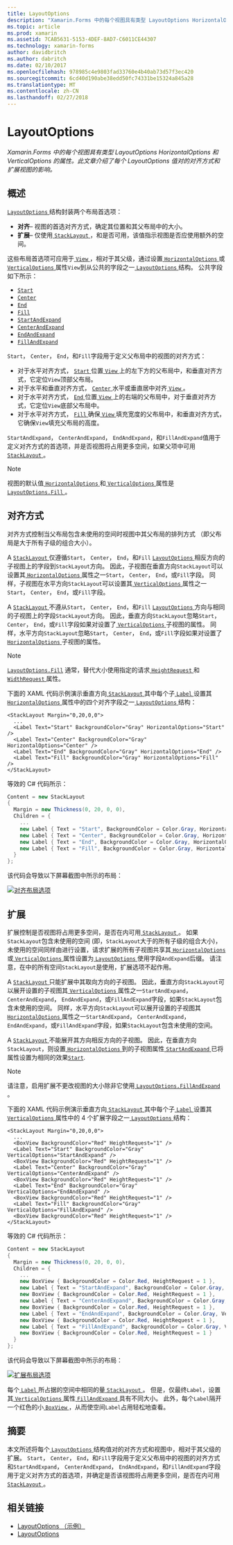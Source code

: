 ```yaml
---
title: LayoutOptions
description: "Xamarin.Forms 中的每个视图具有类型 LayoutOptions HorizontalOptions 和 VerticalOptions 的属性。 此文章介绍了每个 LayoutOptions 值对的对齐方式和扩展视图的影响。"
ms.topic: article
ms.prod: xamarin
ms.assetid: 7CAB5631-5153-4DEF-8AD7-C6011CE44307
ms.technology: xamarin-forms
author: davidbritch
ms.author: dabritch
ms.date: 02/10/2017
ms.openlocfilehash: 978985c4e9803fad33760e4b40ab73d57f3ec420
ms.sourcegitcommit: 6cd40d190abe38edd50fc74331be15324a845a28
ms.translationtype: MT
ms.contentlocale: zh-CN
ms.lasthandoff: 02/27/2018
---
```

# <a name="layoutoptions"></a>LayoutOptions

_Xamarin.Forms 中的每个视图具有类型 LayoutOptions HorizontalOptions 和 VerticalOptions 的属性。此文章介绍了每个 LayoutOptions 值对的对齐方式和扩展视图的影响。_

## <a name="overview"></a>概述

[ `LayoutOptions` ](https://developer.xamarin.com/api/type/Xamarin.Forms.LayoutOptions/)结构封装两个布局首选项：

- **对齐**– 视图的首选对齐方式，确定其位置和其父布局中的大小。
- **扩展**– 仅使用[ `StackLayout` ](https://developer.xamarin.com/api/type/Xamarin.Forms.StackLayout/)，和是否可用，该值指示视图是否应使用额外的空间。

这些布局首选项可应用于[ `View` ](https://developer.xamarin.com/api/type/Xamarin.Forms.View/)，相对于其父级，通过设置[ `HorizontalOptions` ](https://developer.xamarin.com/api/property/Xamarin.Forms.View.HorizontalOptions/)或[ `VerticalOptions` ](https://developer.xamarin.com/api/property/Xamarin.Forms.View.VerticalOptions/)属性`View`到从公共的字段之一[ `LayoutOptions` ](https://developer.xamarin.com/api/type/Xamarin.Forms.LayoutOptions/)结构。 公共字段如下所示：

- [`Start`](https://developer.xamarin.com/api/field/Xamarin.Forms.LayoutOptions.Start/)
- [`Center`](https://developer.xamarin.com/api/field/Xamarin.Forms.LayoutOptions.Center/)
- [`End`](https://developer.xamarin.com/api/field/Xamarin.Forms.LayoutOptions.End/)
- [`Fill`](https://developer.xamarin.com/api/field/Xamarin.Forms.LayoutOptions.Fill/)
- [`StartAndExpand`](https://developer.xamarin.com/api/field/Xamarin.Forms.LayoutOptions.StartAndExpand/)
- [`CenterAndExpand`](https://developer.xamarin.com/api/field/Xamarin.Forms.LayoutOptions.CenterAndExpand/)
- [`EndAndExpand`](https://developer.xamarin.com/api/field/Xamarin.Forms.LayoutOptions.EndAndExpand/)
- [`FillAndExpand`](https://developer.xamarin.com/api/field/Xamarin.Forms.LayoutOptions.FillAndExpand/)

`Start`， `Center`， `End`，和`Fill`字段用于定义父布局中的视图的对齐方式：

- 对于水平对齐方式， [ `Start` ](https://developer.xamarin.com/api/field/Xamarin.Forms.LayoutOptions.Start/)位置[ `View` ](https://developer.xamarin.com/api/type/Xamarin.Forms.View/)上的左下方的父布局中，和垂直对齐方式，它定位`View`顶部父布局。
- 对于水平和垂直对齐方式， [ `Center` ](https://developer.xamarin.com/api/field/Xamarin.Forms.LayoutOptions.Center/)水平或垂直居中对齐[ `View` ](https://developer.xamarin.com/api/type/Xamarin.Forms.View/)。
- 对于水平对齐方式， [ `End` ](https://developer.xamarin.com/api/field/Xamarin.Forms.LayoutOptions.End/)位置[ `View` ](https://developer.xamarin.com/api/type/Xamarin.Forms.View/)上的右端的父布局中，对于垂直对齐方式，它定位`View`底部父布局中。
- 对于水平对齐方式， [ `Fill` ](https://developer.xamarin.com/api/field/Xamarin.Forms.LayoutOptions.Fill/)确保[ `View` ](https://developer.xamarin.com/api/type/Xamarin.Forms.View/)填充宽度的父布局中，和垂直对齐方式，它确保`View`填充父布局的高度。

`StartAndExpand`， `CenterAndExpand`， `EndAndExpand`，和`FillAndExpand`值用于定义对齐方式的首选项，并是否视图将占用更多空间，如果父项中可用[ `StackLayout` ](https://developer.xamarin.com/api/type/Xamarin.Forms.StackLayout/)。

> [!NOTE]
> 视图的默认值[ `HorizontalOptions` ](https://developer.xamarin.com/api/property/Xamarin.Forms.View.HorizontalOptions/)和[ `VerticalOptions` ](https://developer.xamarin.com/api/property/Xamarin.Forms.View.VerticalOptions/)属性是[ `LayoutOptions.Fill` ](https://developer.xamarin.com/api/field/Xamarin.Forms.LayoutOptions.Fill/)。

<a name="alignment" />

## <a name="alignment"></a>对齐方式

对齐方式控制当父布局包含未使用的空间时视图中其父布局的排列方式 （即父布局是大于所有子级的组合大小）。

A [ `StackLayout` ](https://developer.xamarin.com/api/type/Xamarin.Forms.StackLayout/)仅遵循`Start`， `Center`， `End`，和`Fill` [ `LayoutOptions` ](https://developer.xamarin.com/api/type/Xamarin.Forms.LayoutOptions/)相反方向的子视图上的字段到`StackLayout`方向。 因此，子视图在垂直方向`StackLayout`可以设置其[ `HorizontalOptions` ](https://developer.xamarin.com/api/property/Xamarin.Forms.View.HorizontalOptions/)属性之一`Start`， `Center`， `End`，或`Fill`字段。 同样，子视图在水平方向`StackLayout`可以设置其[ `VerticalOptions` ](https://developer.xamarin.com/api/property/Xamarin.Forms.View.VerticalOptions/)属性之一`Start`， `Center`， `End`，或`Fill`字段。

A [ `StackLayout` ](https://developer.xamarin.com/api/type/Xamarin.Forms.StackLayout/)不遵从`Start`， `Center`， `End`，和`Fill` [ `LayoutOptions` ](https://developer.xamarin.com/api/type/Xamarin.Forms.LayoutOptions/)方向与相同的子视图上的字段`StackLayout`方向。 因此，垂直方向`StackLayout`忽略`Start`， `Center`， `End`，或`Fill`字段如果对设置了[ `VerticalOptions` ](https://developer.xamarin.com/api/property/Xamarin.Forms.View.VerticalOptions/)子视图的属性。 同样，水平方向`StackLayout`忽略`Start`， `Center`， `End`，或`Fill`字段如果对设置了[ `HorizontalOptions` ](https://developer.xamarin.com/api/property/Xamarin.Forms.View.HorizontalOptions/)子视图的属性。

> [!NOTE]
> [`LayoutOptions.Fill`](https://developer.xamarin.com/api/field/Xamarin.Forms.LayoutOptions.Fill/) 通常，替代大小使用指定的请求[ `HeightRequest` ](https://developer.xamarin.com/api/property/Xamarin.Forms.VisualElement.HeightRequest/)和[ `WidthRequest` ](https://developer.xamarin.com/api/property/Xamarin.Forms.VisualElement.WidthRequest/)属性。

下面的 XAML 代码示例演示垂直方向[ `StackLayout` ](https://developer.xamarin.com/api/type/Xamarin.Forms.StackLayout/)其中每个子[ `Label` ](https://developer.xamarin.com/api/type/Xamarin.Forms.Label/)设置其[ `HorizontalOptions` ](https://developer.xamarin.com/api/property/Xamarin.Forms.View.HorizontalOptions/)属性中的四个对齐字段之一[ `LayoutOptions` ](https://developer.xamarin.com/api/type/Xamarin.Forms.LayoutOptions/)结构：

```xaml
<StackLayout Margin="0,20,0,0">
  ...
  <Label Text="Start" BackgroundColor="Gray" HorizontalOptions="Start" />
  <Label Text="Center" BackgroundColor="Gray" HorizontalOptions="Center" />
  <Label Text="End" BackgroundColor="Gray" HorizontalOptions="End" />
  <Label Text="Fill" BackgroundColor="Gray" HorizontalOptions="Fill" />
</StackLayout>
```

等效的 C# 代码所示：

```csharp
Content = new StackLayout
{
  Margin = new Thickness(0, 20, 0, 0),
  Children = {
    ...
    new Label { Text = "Start", BackgroundColor = Color.Gray, HorizontalOptions = LayoutOptions.Start },
    new Label { Text = "Center", BackgroundColor = Color.Gray, HorizontalOptions = LayoutOptions.Center },
    new Label { Text = "End", BackgroundColor = Color.Gray, HorizontalOptions = LayoutOptions.End },
    new Label { Text = "Fill", BackgroundColor = Color.Gray, HorizontalOptions = LayoutOptions.Fill }
  }
};
```

该代码会导致以下屏幕截图中所示的布局：

[![](layout-options-images/alignment.png "对齐布局选项")](layout-options-images/alignment-large.png "对齐布局选项")

<a name="expansion" />

## <a name="expansion"></a>扩展

扩展控制是否视图将占用更多空间，是否在内可用[ `StackLayout` ](https://developer.xamarin.com/api/type/Xamarin.Forms.StackLayout/)。 如果`StackLayout`包含未使用的空间 (即，`StackLayout`大于的所有子级的组合大小)，未使用的空间同样由进行设置，请求扩展的所有子视图共享其[ `HorizontalOptions` ](https://developer.xamarin.com/api/property/Xamarin.Forms.View.HorizontalOptions/)或[ `VerticalOptions` ](https://developer.xamarin.com/api/property/Xamarin.Forms.View.VerticalOptions/)属性设置为[ `LayoutOptions` ](https://developer.xamarin.com/api/type/Xamarin.Forms.LayoutOptions/)使用字段`AndExpand`后缀。 请注意，在中的所有空间`StackLayout`是使用，扩展选项不起作用。

A [ `StackLayout` ](https://developer.xamarin.com/api/type/Xamarin.Forms.StackLayout/)只能扩展中其取向方向的子视图。 因此，垂直方向`StackLayout`可以展开设置的子视图其[ `VerticalOptions` ](https://developer.xamarin.com/api/property/Xamarin.Forms.View.VerticalOptions/)属性之一`StartAndExpand`， `CenterAndExpand`， `EndAndExpand`，或`FillAndExpand`字段，如果`StackLayout`包含未使用的空间。 同样，水平方向`StackLayout`可以展开设置的子视图其[ `HorizontalOptions` ](https://developer.xamarin.com/api/property/Xamarin.Forms.View.HorizontalOptions/)属性之一`StartAndExpand`， `CenterAndExpand`， `EndAndExpand`，或`FillAndExpand`字段，如果`StackLayout`包含未使用的空间。

A [ `StackLayout` ](https://developer.xamarin.com/api/type/Xamarin.Forms.StackLayout/)不能展开其方向相反方向的子视图。 因此，在垂直方向`StackLayout`，则设置[ `HorizontalOptions` ](https://developer.xamarin.com/api/property/Xamarin.Forms.View.HorizontalOptions/)到的子视图属性[ `StartAndExpand` ](https://developer.xamarin.com/api/field/Xamarin.Forms.LayoutOptions.StartAndExpand/)已将属性设置为相同的效果[`Start`](https://developer.xamarin.com/api/field/Xamarin.Forms.LayoutOptions.Start/).

> [!NOTE]
> 请注意，启用扩展不更改视图的大小除非它使用[ `LayoutOptions.FillAndExpand` ](https://developer.xamarin.com/api/field/Xamarin.Forms.LayoutOptions.FillAndExpand/)。

下面的 XAML 代码示例演示垂直方向[ `StackLayout` ](https://developer.xamarin.com/api/type/Xamarin.Forms.StackLayout/)其中每个子[ `Label` ](https://developer.xamarin.com/api/type/Xamarin.Forms.Label/)设置其[ `VerticalOptions` ](https://developer.xamarin.com/api/property/Xamarin.Forms.View.VerticalOptions/)属性中的 4 个扩展字段之一[ `LayoutOptions` ](https://developer.xamarin.com/api/type/Xamarin.Forms.LayoutOptions/)结构：

```xaml
<StackLayout Margin="0,20,0,0">
  ...
  <BoxView BackgroundColor="Red" HeightRequest="1" />
  <Label Text="Start" BackgroundColor="Gray" VerticalOptions="StartAndExpand" />
  <BoxView BackgroundColor="Red" HeightRequest="1" />
  <Label Text="Center" BackgroundColor="Gray" VerticalOptions="CenterAndExpand" />
  <BoxView BackgroundColor="Red" HeightRequest="1" />
  <Label Text="End" BackgroundColor="Gray" VerticalOptions="EndAndExpand" />
  <BoxView BackgroundColor="Red" HeightRequest="1" />
  <Label Text="Fill" BackgroundColor="Gray" VerticalOptions="FillAndExpand" />
  <BoxView BackgroundColor="Red" HeightRequest="1" />
</StackLayout>
```

等效的 C# 代码所示：

```csharp
Content = new StackLayout
{
  Margin = new Thickness(0, 20, 0, 0),
  Children = {
    ...
    new BoxView { BackgroundColor = Color.Red, HeightRequest = 1 },
    new Label { Text = "StartAndExpand", BackgroundColor = Color.Gray, VerticalOptions = LayoutOptions.StartAndExpand },
    new BoxView { BackgroundColor = Color.Red, HeightRequest = 1 },
    new Label { Text = "CenterAndExpand", BackgroundColor = Color.Gray, VerticalOptions = LayoutOptions.CenterAndExpand },
    new BoxView { BackgroundColor = Color.Red, HeightRequest = 1 },
    new Label { Text = "EndAndExpand", BackgroundColor = Color.Gray, VerticalOptions = LayoutOptions.EndAndExpand },
    new BoxView { BackgroundColor = Color.Red, HeightRequest = 1 },
    new Label { Text = "FillAndExpand", BackgroundColor = Color.Gray, VerticalOptions = LayoutOptions.FillAndExpand },
    new BoxView { BackgroundColor = Color.Red, HeightRequest = 1 }
  }
};
```

该代码会导致以下屏幕截图中所示的布局：

[![](layout-options-images/expansion.png "扩展布局选项")](layout-options-images/expansion-large.png "扩展布局选项")

每个[ `Label` ](https://developer.xamarin.com/api/type/Xamarin.Forms.Label/)所占据的空间中相同的量[ `StackLayout` ](https://developer.xamarin.com/api/type/Xamarin.Forms.StackLayout/)。 但是，仅最终`Label`，设置其[ `VerticalOptions` ](https://developer.xamarin.com/api/property/Xamarin.Forms.View.VerticalOptions/)属性[ `FillAndExpand` ](https://developer.xamarin.com/api/field/Xamarin.Forms.LayoutOptions.FillAndExpand/)具有不同大小。 此外，每个`Label`隔开一个红色的小[ `BoxView` ](https://developer.xamarin.com/api/type/Xamarin.Forms.BoxView/)，从而使空间`Label`占用轻松地查看。

## <a name="summary"></a>摘要

本文所述将每个[ `LayoutOptions` ](https://developer.xamarin.com/api/type/Xamarin.Forms.LayoutOptions/)结构值对的对齐方式和视图中，相对于其父级的扩展。 `Start`， `Center`， `End`，和`Fill`字段用于定义父布局中的视图的对齐方式和`StartAndExpand`， `CenterAndExpand`， `EndAndExpand`，和`FillAndExpand`字段用于定义对齐方式的首选项，并确定是否该视图将占用更多空间，是否在内可用[ `StackLayout` ](https://developer.xamarin.com/api/type/Xamarin.Forms.StackLayout/)。



## <a name="related-links"></a>相关链接

- [LayoutOptions （示例）](https://developer.xamarin.com/samples/xamarin-forms/userinterface/layoutoptions/)
- [LayoutOptions](https://developer.xamarin.com/api/type/Xamarin.Forms.LayoutOptions/)
